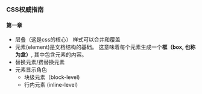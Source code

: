 ### CSS权威指南

#### 第一章
- 层叠（这是css的核心） 样式可以合并和覆盖
- 元素(element)是文档结构的基础。 这意味着每个元素生成一个**框（box, 也称为盒）**, 其中包含元素的内容。
- 替换元素/费替换元素
- 元素显示角色
  - 块级元素（block-level)
  - 行内元素 (inline-level)